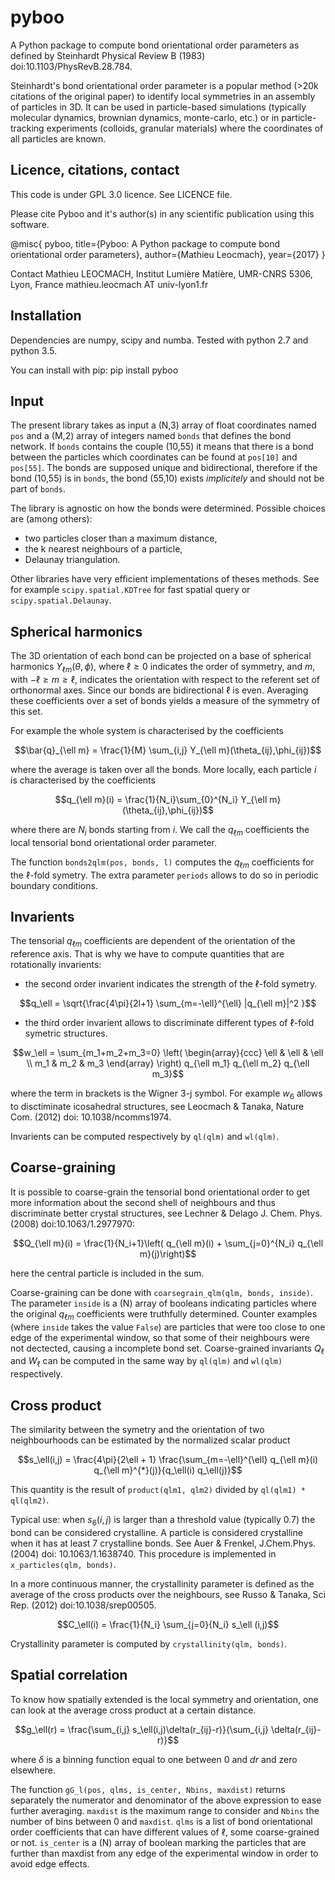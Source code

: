 # pyboo
A Python package to compute bond orientational order parameters as defined by Steinhardt Physical Review B (1983) doi:10.1103/PhysRevB.28.784.

Steinhardt's bond orientational order parameter is a popular method (>20k citations of the original paper) to identify local symmetries in an assembly of particles in 3D. It can be used in particle-based simulations (typically molecular dynamics, brownian dynamics, monte-carlo, etc.) or in particle-tracking experiments (colloids, granular materials) where the coordinates of all particles are known.

## Licence, citations, contact

This code is under GPL 3.0 licence. See LICENCE file.

Please cite Pyboo and it's author(s) in any scientific publication using this software.

@misc{
    pyboo, 
    title={Pyboo: A Python package to compute bond orientational order parameters},
    author={Mathieu Leocmach}, 
    year={2017}
}

Contact
    Mathieu LEOCMACH, Institut Lumière Matière, UMR-CNRS 5306, Lyon, France
    mathieu.leocmach AT univ-lyon1.fr
    

## Installation

Dependencies are numpy, scipy and numba. Tested with python 2.7 and python 3.5.

You can install with pip:
    pip install pyboo


## Input

The present library takes as input a (N,3) array of float coordinates named `pos` and a (M,2) array of integers named `bonds` that defines the bond network. If `bonds` contains the couple (10,55) it means that there is a bond between the particles which coordinates can be found at `pos[10]` and `pos[55]`. The bonds are supposed unique and bidirectional, therefore if the bond (10,55) is in `bonds`, the bond (55,10) exists *implicitely* and should not be part of `bonds`.

The library is agnostic on how the bonds were determined. Possible choices are (among others):
 - two particles closer than a maximum distance,
 - the k nearest neighbours of a particle,
 - Delaunay triangulation.
 
Other libraries have very efficient implementations of theses methods. See for example `scipy.spatial.KDTree` for fast spatial query or `scipy.spatial.Delaunay`.

## Spherical harmonics

The 3D orientation of each bond can be projected on a base of spherical harmonics $Y_{\ell m}(\theta,\phi)$, where $\ell \geq 0$ indicates the order of symmetry, and $m$, with $-\ell \geq m \geq \ell$, indicates the orientation with respect to the referent set of orthonormal axes. Since our bonds are bidirectional $\ell$ is even. Averaging these coefficients over a set of bonds yields a measure of the symmetry of this set.

For example the whole system is characterised by the coefficients 

$$\bar{q}_{\ell m} = \frac{1}{M} \sum_{i,j} Y_{\ell m}(\theta_{ij},\phi_{ij})$$

where the average is taken over all the bonds. More locally, each particle $i$ is characterised by the coefficients

$$q_{\ell m}(i) = \frac{1}{N_i}\sum_{0}^{N_i} Y_{\ell m}(\theta_{ij},\phi_{ij})$$

where there are $N_i$ bonds starting from $i$. We call the $q_{\ell m}$ coefficients the local tensorial bond orientational order parameter.

The function `bonds2qlm(pos, bonds, l)` computes the $q_{\ell m}$ coefficients for the $\ell$-fold symetry. The extra parameter `periods` allows to do so in periodic boundary conditions.

## Invarients

The tensorial $q_{\ell m}$ coefficients are dependent of the orientation of the reference axis. That is why we have to compute quantities that are rotationally invarients:
 - the second order invarient indicates the strength of the $\ell$-fold symetry.

$$q_\ell = \sqrt{\frac{4\pi}{2l+1} \sum_{m=-\ell}^{\ell} |q_{\ell m}|^2 }$$
 - the third order invarient allows to discriminate different types of $\ell$-fold symetric structures.

$$w_\ell = \sum_{m_1+m_2+m_3=0} 
			\left( \begin{array}{ccc}
				\ell & \ell & \ell \\
				m_1 & m_2 & m_3 
			\end{array} \right)
			q_{\ell m_1} q_{\ell m_2} q_{\ell m_3}$$

where the term in brackets is the Wigner 3-j symbol. For example $w_6$ allows to disctiminate icosahedral structures, see Leocmach & Tanaka, Nature Com. (2012) doi: 10.1038/ncomms1974.

Invarients can be computed respectively by `ql(qlm)` and `wl(qlm)`.

## Coarse-graining

It is possible to coarse-grain the tensorial bond orientational order to get more information about the second shell of neighbours and thus discriminate better crystal structures, see Lechner & Delago J. Chem. Phys. (2008) doi:10.1063/1.2977970:

$$Q_{\ell m}(i) = \frac{1}{N_i+1}\left( q_{\ell m}(i) +  \sum_{j=0}^{N_i} q_{\ell m}(j)\right)$$

here the central particle is included in the sum.

Coarse-graining can be done with `coarsegrain_qlm(qlm, bonds, inside)`. The parameter `inside` is a (N) array of booleans indicating particles where the original $q_{\ell m}$ coefficients were truthfully determined. Counter examples (where `inside` takes the value `False`) are particles that were too close to one edge of the experimental window, so that some of their neighbours were not dectected, causing a incomplete bond set. Coarse-grained invariants $Q_\ell$ and $W_\ell$ can be computed in the same way by `ql(qlm)` and `wl(qlm)` respectively.

## Cross product

The similarity between the symetry and the orientation of two neighbourhoods can be estimated by the normalized scalar product

$$s_\ell(i,j) = \frac{4\pi}{2\ell + 1} \frac{\sum_{m=-\ell}^{\ell} q_{\ell m}(i) q_{\ell m}^{*}(j)}{q_\ell(i) q_\ell(j)}$$

This quantity is the result of `product(qlm1, qlm2)` divided by `ql(qlm1) * ql(qlm2)`.

Typical use: when $s_6(i,j)$ is larger than a threshold value (typically 0.7) the bond can be considered crystalline. A particle is considered crystalline when it has at least 7 crystalline bonds. See Auer & Frenkel, J.Chem.Phys. (2004) doi: 10.1063/1.1638740. This procedure is implemented in `x_particles(qlm, bonds)`.

In a more continuous manner, the crystallinity parameter is defined as the average of the cross products over the neighbours, see Russo & Tanaka, Sci Rep. (2012) doi:10.1038/srep00505.

$$C_\ell(i) = \frac{1}{N_i} \sum_{j=0}{N_i} s_\ell (i,j)$$

Crystallinity parameter is computed by `crystallinity(qlm, bonds)`.

## Spatial correlation

To know how spatially extended is the local symmetry and orientation, one can look at the average cross product at a certain distance.

$$g_\ell(r) = \frac{\sum_{i,j} s_\ell(i,j)\delta(r_{ij}-r)}{\sum_{i,j} \delta(r_{ij}-r)}$$

where $\delta$ is a binning function equal to one between 0 and $dr$ and zero elsewhere.

The function `gG_l(pos, qlms, is_center, Nbins, maxdist)` returns separately the numerator and denominator of the above expression to ease further averaging. `maxdist` is the maximum range to consider and `Nbins` the number of bins between 0 and `maxdist`. `qlms` is a list of bond orientational order coefficients that can have different values of $\ell$, some coarse-grained or not. `is_center` is a (N) array of boolean marking the particles that are further than maxdist from any edge of the experimental window in order to avoid edge effects.





